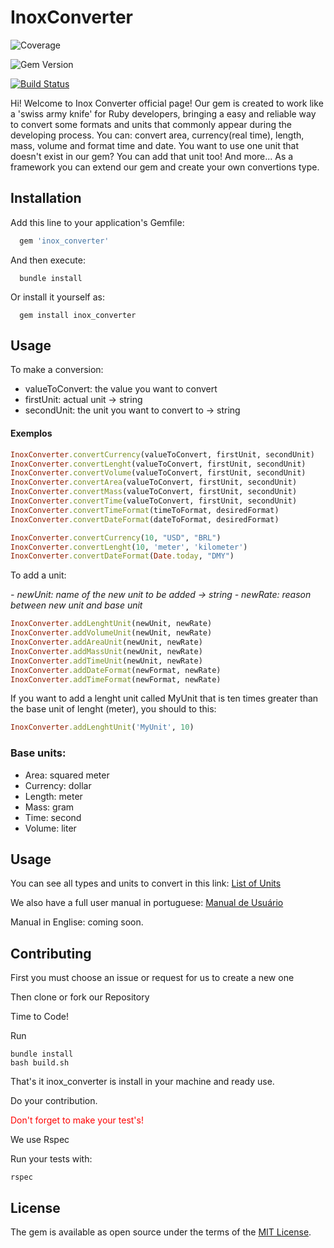 # InoxConverter

![Coverage](https://img.shields.io/badge/coverage-97.67%25-brightgreen.svg)

![Gem Version](https://img.shields.io/badge/gem%20version-1.0.0-brightgreen.svg)

[![Build Status](https://travis-ci.org/vinisilvacar/InoxConverter.svg?branch=master)](https://travis-ci.org/vinisilvacar/InoxConverter)

Hi! Welcome to Inox Converter official page!
Our gem is created to work like a 'swiss army knife' for Ruby developers, bringing a easy and reliable way to convert some formats and units that commonly appear during the developing process.
You can: convert area, currency(real time), length, mass, volume and format time and date.
You want to use one unit that doesn't exist in our gem? You can add that unit too!
And more... As a framework you can extend our gem and create your own convertions type.

## Installation

Add this line to your application's Gemfile:

```ruby
  gem 'inox_converter'
```

And then execute:

```script
  bundle install
```

Or install it yourself as:

```script
  gem install inox_converter
```

## Usage

To make a conversion:

- valueToConvert: the value you want to convert
- firstUnit: actual unit -> string
- secondUnit: the unit you want to convert to -> string 

#### Exemplos

```ruby
InoxConverter.convertCurrency(valueToConvert, firstUnit, secondUnit)
InoxConverter.convertLenght(valueToConvert, firstUnit, secondUnit)
InoxConverter.convertVolume(valueToConvert, firstUnit, secondUnit)
InoxConverter.convertArea(valueToConvert, firstUnit, secondUnit)
InoxConverter.convertMass(valueToConvert, firstUnit, secondUnit)
InoxConverter.convertTime(valueToConvert, firstUnit, secondUnit)
InoxConverter.convertTimeFormat(timeToFormat, desiredFormat)
InoxConverter.convertDateFormat(dateToFormat, desiredFormat)
```

```ruby
InoxConverter.convertCurrency(10, "USD", "BRL")
InoxConverter.convertLenght(10, 'meter', 'kilometer')
InoxConverter.convertDateFormat(Date.today, "DMY")
```


To add a unit:

<i>
- newUnit: name of the new unit to be added -> string
- newRate: reason between new unit and base unit
</i>

```ruby
InoxConverter.addLenghtUnit(newUnit, newRate)
InoxConverter.addVolumeUnit(newUnit, newRate)
InoxConverter.addAreaUnit(newUnit, newRate)
InoxConverter.addMassUnit(newUnit, newRate)
InoxConverter.addTimeUnit(newUnit, newRate)
InoxConverter.addDateFormat(newFormat, newRate)
InoxConverter.addTimeFormat(newFormat, newRate)
```

If you want to add a lenght unit called MyUnit that is ten times greater than the base unit of lenght (meter), you should to this:

```ruby
InoxConverter.addLenghtUnit('MyUnit', 10)
```

### Base units:

- Area: squared meter
- Currency: dollar
- Length: meter
- Mass: gram
- Time: second
- Volume: liter

## Usage
You can see all types and units to convert in this link:
[List of Units](https://github.com/vinisilvacar/InoxConverter/wiki/Tipos-de-Convers%C3%A3o)

We also have a full user manual in portuguese:  [Manual de Usuário](https://github.com/vinisilvacar/InoxConverter/wiki/Manual-de-Usu%C3%A1rio)

Manual in Englise: coming soon.

## Contributing
First you must choose an issue or request for us to create a new one

Then clone or fork our Repository

Time to Code!

Run

```script
bundle install
bash build.sh
```

That's it inox_converter is install in your machine and ready use.

Do your contribution.
<p style="color: red;">Don't forget to make your test's! </P> 
<p> We use Rspec </P>
Run your tests with:

```script
rspec
```

## License

The gem is available as open source under the terms of the [MIT License](http://opensource.org/licenses/MIT).

